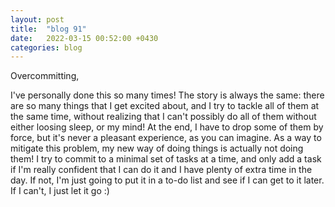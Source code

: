 ```yaml
---
layout: post
title:  "blog 91"
date:   2022-03-15 00:52:00 +0430
categories: blog
---
```


Overcommitting,

I've personally done this so many times! The story is always the same: there are so many things that I get excited about, and I try to tackle all of them at the same time, without realizing that I can't possibly do all of them without either loosing sleep, or my mind! At the end, I have to drop some of them by force, but it's never a pleasant experience, as you can imagine. As a way to mitigate this problem, my new way of doing things is actually not doing them! I try to commit to a minimal set of tasks at a time, and only add a task if I'm really confident that I can do it and I have plenty of extra time in the day. If not, I'm just going to put it in a to-do list and see if I can get to it later. If I can't, I just let it go :)

